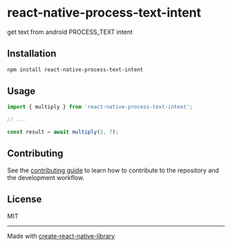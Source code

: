 # react-native-process-text-intent

get text from android PROCESS_TEXT intent

## Installation

```sh
npm install react-native-process-text-intent
```

## Usage

```js
import { multiply } from 'react-native-process-text-intent';

// ...

const result = await multiply(3, 7);
```

## Contributing

See the [contributing guide](CONTRIBUTING.md) to learn how to contribute to the repository and the development workflow.

## License

MIT

---

Made with [create-react-native-library](https://github.com/callstack/react-native-builder-bob)
